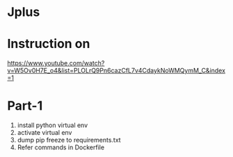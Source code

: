 # Jplus
# Instruction on 
https://www.youtube.com/watch?v=W5Ov0H7E_o4&list=PLOLrQ9Pn6cazCfL7v4CdaykNoWMQymM_C&index=1

# Part-1
1. install python virtual env
2. activate virtual env 
3. dump pip freeze to requirements.txt
4. Refer commands in Dockerfile